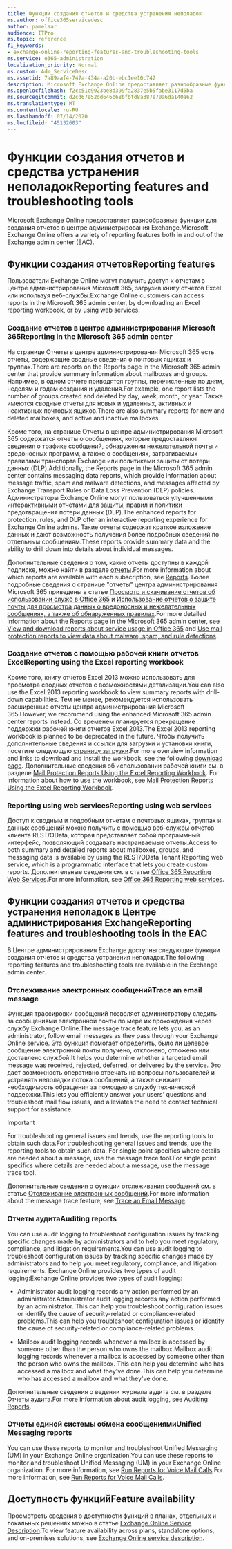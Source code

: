 ```yaml
---
title: Функции создания отчетов и средства устранения неполадок
ms.author: office365servicedesc
author: pamelaar
audience: ITPro
ms.topic: reference
f1_keywords:
- exchange-online-reporting-features-and-troubleshooting-tools
ms.service: o365-administration
localization_priority: Normal
ms.custom: Adm_ServiceDesc
ms.assetid: 7a89aaf4-747a-434a-a20b-ebc1ee10c742
description: Microsoft Exchange Online предоставляет разнообразные функции для создания отчетов в центре администрирования Exchange.
ms.openlocfilehash: f2cc51c9923be8d399fa2837e5b5fabe3117d5ba
ms.sourcegitcommit: d2cd67e52dd646b68bfbfd8a387e70a6da140a62
ms.translationtype: MT
ms.contentlocale: ru-RU
ms.lasthandoff: 07/14/2020
ms.locfileid: "45132603"
---
```

# <a name="reporting-features-and-troubleshooting-tools"></a><span data-ttu-id="d3243-103">Функции создания отчетов и средства устранения неполадок</span><span class="sxs-lookup"><span data-stu-id="d3243-103">Reporting features and troubleshooting tools</span></span>

<span data-ttu-id="d3243-104">Microsoft Exchange Online предоставляет разнообразные функции для создания отчетов в центре администрирования Exchange.</span><span class="sxs-lookup"><span data-stu-id="d3243-104">Microsoft Exchange Online offers a variety of reporting features both in and out of the Exchange admin center (EAC).</span></span>
  
## <a name="reporting-features"></a><span data-ttu-id="d3243-105">Функции создания отчетов</span><span class="sxs-lookup"><span data-stu-id="d3243-105">Reporting features</span></span>

<span data-ttu-id="d3243-106">Пользователи Exchange Online могут получить доступ к отчетам в центре администрирования Microsoft 365, загрузив книгу отчетов Excel или используя веб-службы.</span><span class="sxs-lookup"><span data-stu-id="d3243-106">Exchange Online customers can access reports in the Microsoft 365 admin center, by downloading an Excel reporting workbook, or by using web services.</span></span>
  
### <a name="reporting-in-the-microsoft-365-admin-center"></a><span data-ttu-id="d3243-107">Создание отчетов в центре администрирования Microsoft 365</span><span class="sxs-lookup"><span data-stu-id="d3243-107">Reporting in the Microsoft 365 admin center</span></span>

<span data-ttu-id="d3243-108">На странице Отчеты в центре администрирования Microsoft 365 есть отчеты, содержащие сводные сведения о почтовых ящиках и группах.</span><span class="sxs-lookup"><span data-stu-id="d3243-108">There are reports on the Reports page in the Microsoft 365 admin center that provide summary information about mailboxes and groups.</span></span> <span data-ttu-id="d3243-109">Например, в одном отчете приводятся группы, перечисленные по дням, неделям и годам создания и удаления.</span><span class="sxs-lookup"><span data-stu-id="d3243-109">For example, one report lists the number of groups created and deleted by day, week, month, or year.</span></span> <span data-ttu-id="d3243-110">Также имеются сводные отчеты для новых и удаленных, активных и неактивных почтовых ящиков.</span><span class="sxs-lookup"><span data-stu-id="d3243-110">There are also summary reports for new and deleted mailboxes, and active and inactive mailboxes.</span></span> 
  
<span data-ttu-id="d3243-111">Кроме того, на странице Отчеты в центре администрирования Microsoft 365 содержатся отчеты о сообщениях, которые предоставляют сведения о трафике сообщений, обнаружении нежелательной почты и вредоносных программ, а также о сообщениях, затрагиваемых правилами транспорта Exchange или политиками защиты от потери данных (DLP).</span><span class="sxs-lookup"><span data-stu-id="d3243-111">Additionally, the Reports page in the Microsoft 365 admin center contains messaging data reports, which provide information about message traffic, spam and malware detections, and messages affected by Exchange Transport Rules or Data Loss Prevention (DLP) policies.</span></span> <span data-ttu-id="d3243-112">Администраторы Exchange Online могут пользоваться улучшенными интерактивными отчетами для защиты, правил и политики предотвращения потери данных (DLP).</span><span class="sxs-lookup"><span data-stu-id="d3243-112">The enhanced reports for protection, rules, and DLP offer an interactive reporting experience for Exchange Online admins.</span></span> <span data-ttu-id="d3243-113">Такие отчеты содержат краткое изложение данных и дают возможность получения более подробных сведений по отдельным сообщениям.</span><span class="sxs-lookup"><span data-stu-id="d3243-113">These reports provide summary data and the ability to drill down into details about individual messages.</span></span>
  
<span data-ttu-id="d3243-114">Дополнительные сведения о том, какие отчеты доступны в каждой подписке, можно найти в разделе [отчеты](../office-365-platform-service-description/reports.md).</span><span class="sxs-lookup"><span data-stu-id="d3243-114">For more information about which reports are available with each subscription, see [Reports](../office-365-platform-service-description/reports.md).</span></span> <span data-ttu-id="d3243-115">Более подробные сведения о странице "отчеты" центра администрирования Microsoft 365 приведены в статье [Просмотр и скачивание отчетов об использовании служб в Office 365](https://go.microsoft.com/fwlink/p/?LinkId=401187) и [Использование отчетов о защите почты для просмотра данных о вредоносных и нежелательных сообщениях, а также об обнаруженных правилах](https://go.microsoft.com/fwlink/p/?LinkID=401102).</span><span class="sxs-lookup"><span data-stu-id="d3243-115">For more detailed information about the Reports page in the Microsoft 365 admin center, see [View and download reports about service usage in Office 365](https://go.microsoft.com/fwlink/p/?LinkId=401187) and [Use mail protection reports to view data about malware, spam, and rule detections](https://go.microsoft.com/fwlink/p/?LinkID=401102).</span></span>
  
### <a name="reporting-using-the-excel-reporting-workbook"></a><span data-ttu-id="d3243-116">Создание отчетов с помощью рабочей книги отчетов Excel</span><span class="sxs-lookup"><span data-stu-id="d3243-116">Reporting using the Excel reporting workbook</span></span>

<span data-ttu-id="d3243-117">Кроме того, книгу отчетов Excel 2013 можно использовать для просмотра сводных отчетов с возможностями детализации.</span><span class="sxs-lookup"><span data-stu-id="d3243-117">You can also use the Excel 2013 reporting workbook to view summary reports with drill-down capabilities.</span></span> <span data-ttu-id="d3243-118">Тем не менее, рекомендуется использовать расширенные отчеты центра администрирования Microsoft 365.</span><span class="sxs-lookup"><span data-stu-id="d3243-118">However, we recommend using the enhanced Microsoft 365 admin center reports instead.</span></span> <span data-ttu-id="d3243-119">Со временем планируется прекращение поддержки рабочей книги отчетов Excel 2013.</span><span class="sxs-lookup"><span data-stu-id="d3243-119">The Excel 2013 reporting workbook is planned to be deprecated in the future.</span></span> <span data-ttu-id="d3243-120">Чтобы получить дополнительные сведения и ссылки для загрузки и установки книги, посетите следующую [страницу загрузки](https://go.microsoft.com/fwlink/p/?LinkId=271776).</span><span class="sxs-lookup"><span data-stu-id="d3243-120">For more overview information and links to download and install the workbook, see the following [download page](https://go.microsoft.com/fwlink/p/?LinkId=271776).</span></span> <span data-ttu-id="d3243-121">Дополнительные сведения об использовании рабочей книги см. в разделе [Mail Protection Reports Using the Excel Reporting Workbook](https://go.microsoft.com/fwlink/p/?LinkId=285211).    </span><span class="sxs-lookup"><span data-stu-id="d3243-121">For information about how to use the workbook, see [Mail Protection Reports Using the Excel Reporting Workbook](https://go.microsoft.com/fwlink/p/?LinkId=285211).</span></span> 
  
### <a name="reporting-using-web-services"></a><span data-ttu-id="d3243-122">Reporting using web services</span><span class="sxs-lookup"><span data-stu-id="d3243-122">Reporting using web services</span></span>

<span data-ttu-id="d3243-123">Доступ к сводным и подробным отчетам о почтовых ящиках, группах и данных сообщений можно получить с помощью веб-службы отчетов клиента REST/OData, которая представляет собой программный интерфейс, позволяющий создавать настраиваемые отчеты.</span><span class="sxs-lookup"><span data-stu-id="d3243-123">Access to both summary and detailed reports about mailboxes, groups, and messaging data is available by using the REST/OData Tenant Reporting web service, which is a programmatic interface that lets you create custom reports.</span></span> <span data-ttu-id="d3243-124">Дополнительные сведения см. в статье [Office 365 Reporting Web Services](https://go.microsoft.com/fwlink/p/?LinkId=287041).</span><span class="sxs-lookup"><span data-stu-id="d3243-124">For more information, see [Office 365 Reporting web services](https://go.microsoft.com/fwlink/p/?LinkId=287041).</span></span>
  
## <a name="reporting-features-and-troubleshooting-tools-in-the-eac"></a><span data-ttu-id="d3243-125">Функции создания отчетов и средства устранения неполадок в Центре администрирования Exchange</span><span class="sxs-lookup"><span data-stu-id="d3243-125">Reporting features and troubleshooting tools in the EAC</span></span>

<span data-ttu-id="d3243-126">В Центре администрирования Exchange доступны следующие функции создания отчетов и средства устранения неполадок.</span><span class="sxs-lookup"><span data-stu-id="d3243-126">The following reporting features and troubleshooting tools are available in the Exchange admin center.</span></span>
  
### <a name="trace-an-email-message"></a><span data-ttu-id="d3243-127">Отслеживание электронных сообщений</span><span class="sxs-lookup"><span data-stu-id="d3243-127">Trace an email message</span></span>

<span data-ttu-id="d3243-128">Функция трассировки сообщений позволяет администратору следить за сообщениями электронной почты по мере их прохождения через службу Exchange Online.</span><span class="sxs-lookup"><span data-stu-id="d3243-128">The message trace feature lets you, as an administrator, follow email messages as they pass through your Exchange Online service.</span></span> <span data-ttu-id="d3243-129">Эта функция помогает определить, было ли целевое сообщение электронной почты получено, отклонено, отложено или доставлено службой.</span><span class="sxs-lookup"><span data-stu-id="d3243-129">It helps you determine whether a targeted email message was received, rejected, deferred, or delivered by the service.</span></span> <span data-ttu-id="d3243-130">Это дает возможность оперативно отвечать на вопросы пользователей и устранять неполадки потока сообщений, а также снижает необходимость обращения за помощью в службу технической поддержки.</span><span class="sxs-lookup"><span data-stu-id="d3243-130">This lets you efficiently answer your users' questions and troubleshoot mail flow issues, and alleviates the need to contact technical support for assistance.</span></span>
  
> [!IMPORTANT]
> <span data-ttu-id="d3243-131">For troubleshooting general issues and trends, use the reporting tools to obtain such data.</span><span class="sxs-lookup"><span data-stu-id="d3243-131">For troubleshooting general issues and trends, use the reporting tools to obtain such data.</span></span> <span data-ttu-id="d3243-132">For single point specifics where details are needed about a message, use the message trace tool.</span><span class="sxs-lookup"><span data-stu-id="d3243-132">For single point specifics where details are needed about a message, use the message trace tool.</span></span> 
  
<span data-ttu-id="d3243-133">Дополнительные сведения о функции отслеживания сообщений см. в статье [Отслеживание электронных сообщений](https://go.microsoft.com/fwlink/p/?LinkId=271777).</span><span class="sxs-lookup"><span data-stu-id="d3243-133">For more information about the message trace feature, see [Trace an Email Message](https://go.microsoft.com/fwlink/p/?LinkId=271777).</span></span>
  
### <a name="auditing-reports"></a><span data-ttu-id="d3243-134">Отчеты аудита</span><span class="sxs-lookup"><span data-stu-id="d3243-134">Auditing reports</span></span>

<span data-ttu-id="d3243-135">You can use audit logging to troubleshoot configuration issues by tracking specific changes made by administrators and to help you meet regulatory, compliance, and litigation requirements.</span><span class="sxs-lookup"><span data-stu-id="d3243-135">You can use audit logging to troubleshoot configuration issues by tracking specific changes made by administrators and to help you meet regulatory, compliance, and litigation requirements.</span></span> <span data-ttu-id="d3243-136">Exchange Online provides two types of audit logging:</span><span class="sxs-lookup"><span data-stu-id="d3243-136">Exchange Online provides two types of audit logging:</span></span>
  
- <span data-ttu-id="d3243-137">Administrator audit logging records any action performed by an administrator.</span><span class="sxs-lookup"><span data-stu-id="d3243-137">Administrator audit logging records any action performed by an administrator.</span></span> <span data-ttu-id="d3243-138">This can help you troubleshoot configuration issues or identify the cause of security-related or compliance-related problems.</span><span class="sxs-lookup"><span data-stu-id="d3243-138">This can help you troubleshoot configuration issues or identify the cause of security-related or compliance-related problems.</span></span> 
    
- <span data-ttu-id="d3243-139">Mailbox audit logging records whenever a mailbox is accessed by someone other than the person who owns the mailbox.</span><span class="sxs-lookup"><span data-stu-id="d3243-139">Mailbox audit logging records whenever a mailbox is accessed by someone other than the person who owns the mailbox.</span></span> <span data-ttu-id="d3243-140">This can help you determine who has accessed a mailbox and what they've done.</span><span class="sxs-lookup"><span data-stu-id="d3243-140">This can help you determine who has accessed a mailbox and what they've done.</span></span> 
    
<span data-ttu-id="d3243-141">Дополнительные сведения о ведении журнала аудита см. в разделе [Отчеты аудита](https://go.microsoft.com/fwlink/p/?LinkId=271779).</span><span class="sxs-lookup"><span data-stu-id="d3243-141">For more information about audit logging, see [Auditing Reports](https://go.microsoft.com/fwlink/p/?LinkId=271779).</span></span>
  
### <a name="unified-messaging-reports"></a><span data-ttu-id="d3243-142">Отчеты единой системы обмена сообщениями</span><span class="sxs-lookup"><span data-stu-id="d3243-142">Unified Messaging reports</span></span>

<span data-ttu-id="d3243-143">You can use these reports to monitor and troubleshoot Unified Messaging (UM) in your Exchange Online organization.</span><span class="sxs-lookup"><span data-stu-id="d3243-143">You can use these reports to monitor and troubleshoot Unified Messaging (UM) in your Exchange Online organization.</span></span> <span data-ttu-id="d3243-144">For more information, see [Run Reports for Voice Mail Calls](https://go.microsoft.com/fwlink/p/?LinkId=287042).</span><span class="sxs-lookup"><span data-stu-id="d3243-144">For more information, see [Run Reports for Voice Mail Calls](https://go.microsoft.com/fwlink/p/?LinkId=287042).</span></span>
  
## <a name="feature-availability"></a><span data-ttu-id="d3243-145">Доступность функций</span><span class="sxs-lookup"><span data-stu-id="d3243-145">Feature availability</span></span>

<span data-ttu-id="d3243-146">Просмотреть сведения о доступности функций в планах, отдельных и локальных решениях можно в статье [Exchange Online Service Description](exchange-online-service-description.md).</span><span class="sxs-lookup"><span data-stu-id="d3243-146">To view feature availability across plans, standalone options, and on-premises solutions, see [Exchange Online service description](exchange-online-service-description.md).</span></span>
  

